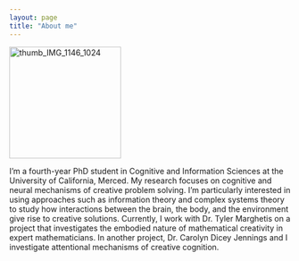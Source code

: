 ```yaml
---
layout: page
title: "About me"
---
```


<img src= "thumb_IMG_1146_1024.jpg" alt="thumb_IMG_1146_1024" width="200"/>

I’m a fourth-year PhD student in Cognitive and Information Sciences at the University of California, Merced. 
My research focuses on cognitive and neural mechanisms of creative problem solving. I’m particularly interested in using approaches such as information theory and complex systems theory to study how interactions between the brain, the body, and the environment give rise to creative solutions. 
Currently, I work with Dr. Tyler Marghetis on a project that investigates the embodied nature of mathematical creativity in expert mathematicians.
In another project, Dr. Carolyn Dicey Jennings and I investigate attentional mechanisms of creative cognition.

